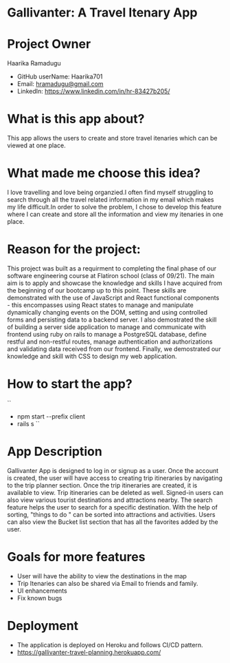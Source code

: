 # Gallivanter: A Travel Itenary App

# Project Owner
  Haarika Ramadugu
  - GitHub userName: Haarika701
  - Email: hramadugu@gmail.com
  - LinkedIn: https://www.linkedin.com/in/hr-83427b205/
        
# What is this app about?
  This app allows the users to create and store travel itenaries which can be viewed at one place.
  
# What made me choose this idea?
I love travelling and love being organzied.I often find myself struggling to search through all the travel related information in my email which makes my life   difficult.In order to solve the problem, I chose to develop this feature where I can create and store all the information and view my itenaries in one place.
  
# Reason for the project: 
This project was built as a requirment to completing the final phase of our software engineering course at Flatiron school (class of 09/21). The main aim is to apply and showcase the knowledge and skills I have acquired from the beginning of our bootcamp up to this point. These skills are demonstrated with the use of JavaScript and React functional components - this encompasses using React states to manage and manipulate dynamically changing events on the DOM, setting and using controlled forms and persisting data to a backend server. I also demostrated the skill of building a server side application to manage and communicate with  frontend using ruby on rails to manage a PostgreSQL database, define restful and non-restful routes, manage authentication and authorizations and validating data received from our frontend. Finally, we demostrated our knowledge and skill with CSS to design my web application.
  
# How to start the app?
  ``
 * npm start --prefix client
 * rails s
  ``
# App Description
Gallivanter App is designed to log in or signup as a user. Once the account is created, the user will have access to creating trip itineraries by navigating to the trip planner section. Once the trip itineraries are created, it is available to view. Trip itineraries can be deleted as well. Signed-in users can also view various tourist destinations and attractions nearby. The search feature helps the user to search for a specific destination. With the help of sorting, "things to do " can be sorted into attractions and activities. Users can also view the Bucket list section that has all the favorites added by the user. 

# Goals for more features
 - User will have the ability to view the destinations in the map
 - Trip Itenaries can also be shared via Email to friends and family.
 - UI enhancements
 - Fix known bugs

# Deployment
- The application is deployed on Heroku and follows CI/CD pattern.
- https://gallivanter-travel-planning.herokuapp.com/

